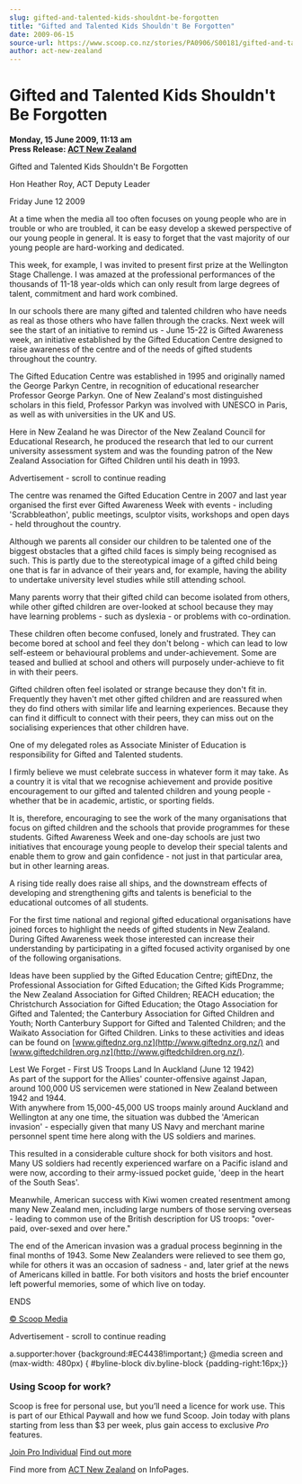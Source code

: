 ```yaml
---
slug: gifted-and-talented-kids-shouldnt-be-forgotten
title: "Gifted and Talented Kids Shouldn't Be Forgotten"
date: 2009-06-15
source-url: https://www.scoop.co.nz/stories/PA0906/S00181/gifted-and-talented-kids-shouldnt-be-forgotten.htm
author: act-new-zealand
---
```

Gifted and Talented Kids Shouldn't Be Forgotten
===============================================

**Monday, 15 June 2009, 11:13 am**  
**Press Release: [ACT New Zealand](https://info.scoop.co.nz/ACT_New_Zealand)**

Gifted and Talented Kids Shouldn't Be Forgotten

Hon Heather Roy, ACT Deputy Leader

Friday June 12 2009

At a time when the media all too often focuses on young people who are in trouble or who are troubled, it can be easy develop a skewed perspective of our young people in general. It is easy to forget that the vast majority of our young people are hard-working and dedicated.

This week, for example, I was invited to present first prize at the Wellington Stage Challenge. I was amazed at the professional performances of the thousands of 11-18 year-olds which can only result from large degrees of talent, commitment and hard work combined.

In our schools there are many gifted and talented children who have needs as real as those others who have fallen through the cracks. Next week will see the start of an initiative to remind us - June 15-22 is Gifted Awareness week, an initiative established by the Gifted Education Centre designed to raise awareness of the centre and of the needs of gifted students throughout the country.

The Gifted Education Centre was established in 1995 and originally named the George Parkyn Centre, in recognition of educational researcher Professor George Parkyn. One of New Zealand's most distinguished scholars in this field, Professor Parkyn was involved with UNESCO in Paris, as well as with universities in the UK and US.

Here in New Zealand he was Director of the New Zealand Council for Educational Research, he produced the research that led to our current university assessment system and was the founding patron of the New Zealand Association for Gifted Children until his death in 1993.

Advertisement - scroll to continue reading





The centre was renamed the Gifted Education Centre in 2007 and last year organised the first ever Gifted Awareness Week with events - including 'Scrabbleathon', public meetings, sculptor visits, workshops and open days - held throughout the country.

Although we parents all consider our children to be talented one of the biggest obstacles that a gifted child faces is simply being recognised as such. This is partly due to the stereotypical image of a gifted child being one that is far in advance of their years and, for example, having the ability to undertake university level studies while still attending school.

Many parents worry that their gifted child can become isolated from others, while other gifted children are over-looked at school because they may have learning problems - such as dyslexia - or problems with co-ordination.

These children often become confused, lonely and frustrated. They can become bored at school and feel they don't belong - which can lead to low self-esteem or behavioural problems and under-achievement. Some are teased and bullied at school and others will purposely under-achieve to fit in with their peers.

Gifted children often feel isolated or strange because they don't fit in. Frequently they haven't met other gifted children and are reassured when they do find others with similar life and learning experiences. Because they can find it difficult to connect with their peers, they can miss out on the socialising experiences that other children have.

One of my delegated roles as Associate Minister of Education is responsibility for Gifted and Talented students.

I firmly believe we must celebrate success in whatever form it may take. As a country it is vital that we recognise achievement and provide positive encouragement to our gifted and talented children and young people - whether that be in academic, artistic, or sporting fields.

It is, therefore, encouraging to see the work of the many organisations that focus on gifted children and the schools that provide programmes for these students. Gifted Awareness Week and one-day schools are just two initiatives that encourage young people to develop their special talents and enable them to grow and gain confidence - not just in that particular area, but in other learning areas.

A rising tide really does raise all ships, and the downstream effects of developing and strengthening gifts and talents is beneficial to the educational outcomes of all students.

For the first time national and regional gifted educational organisations have joined forces to highlight the needs of gifted students in New Zealand. During Gifted Awareness week those interested can increase their understanding by participating in a gifted focused activity organised by one of the following organisations.

Ideas have been supplied by the Gifted Education Centre; giftEDnz, the Professional Association for Gifted Education; the Gifted Kids Programme; the New Zealand Association for Gifted Children; REACH education; the Christchurch Association for Gifted Education; the Otago Association for Gifted and Talented; the Canterbury Association for Gifted Children and Youth; North Canterbury Support for Gifted and Talented Children; and the Waikato Association for Gifted Children. Links to these activities and ideas can be found on [www.giftednz.org.nz](http://www.giftednz.org.nz/) and [www.giftedchildren.org.nz](http://www.giftedchildren.org.nz/).

Lest We Forget - First US Troops Land In Auckland (June 12 1942)  
As part of the support for the Allies' counter-offensive against Japan, around 100,000 US servicemen were stationed in New Zealand between 1942 and 1944.  
With anywhere from 15,000-45,000 US troops mainly around Auckland and Wellington at any one time, the situation was dubbed the 'American invasion' - especially given that many US Navy and merchant marine personnel spent time here along with the US soldiers and marines.

This resulted in a considerable culture shock for both visitors and host. Many US soldiers had recently experienced warfare on a Pacific island and were now, according to their army-issued pocket guide, 'deep in the heart of the South Seas'.

Meanwhile, American success with Kiwi women created resentment among many New Zealand men, including large numbers of those serving overseas - leading to common use of the British description for US troops: \"over-paid, over-sexed and over here."

The end of the American invasion was a gradual process beginning in the final months of 1943. Some New Zealanders were relieved to see them go, while for others it was an occasion of sadness - and, later grief at the news of Americans killed in battle. For both visitors and hosts the brief encounter left powerful memories, some of which live on today.

ENDS

[© Scoop Media](http://www.scoop.co.nz/about/terms.html)  

Advertisement - scroll to continue reading



a.supporter:hover {background:#EC4438!important;} @media screen and (max-width: 480px) { #byline-block div.byline-block {padding-right:16px;}}

### Using Scoop for work?

Scoop is free for personal use, but you’ll need a licence for work use. This is part of our Ethical Paywall and how we fund Scoop. Join today with plans starting from less than $3 per week, plus gain access to exclusive _Pro_ features.  
  
[Join Pro Individual](https://pro.scoop.co.nz/Individual/?from=ProIn24) [Find out more](https://pro.scoop.co.nz/using-scoop-for-work/?from=ProIn24)

Find more from [ACT New Zealand](https://info.scoop.co.nz/ACT_New_Zealand) on InfoPages.